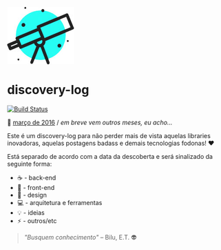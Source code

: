 ![discovery-log cover](https://raw.githubusercontent.com/fbeegle/discovery-log/master/assets/top-image.jpg)

# discovery-log

[![Build Status](https://travis-ci.org/fbeegle/discovery-log.svg?branch=master)](https://travis-ci.org/fbeegle/discovery-log)

:date: [março de 2016](https://github.com/fbeegle/discovery-log/blob/master/2016/03-marco.md) / *em breve vem outros meses, eu acho...*

Este é um discovery-log para não perder mais de vista aquelas libraries inovadoras, aquelas postagens badass e demais tecnologias fodonas! :heart:

Está separado de acordo com a data da descoberta e será sinalizado da seguinte forma:

- :coffee: - back-end
- :beers: - front-end
- :pizza: - design
- :computer: - arquitetura e ferramentas
- :bulb: - ideias
- :zap: - outros/etc

> *"Busquem conhecimento"* – Bilu, E.T. :alien: